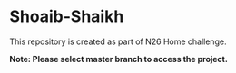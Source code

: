 # Shoaib-Shaikh
This repository is created as part of N26 Home challenge.

**Note: Please select master branch to access the project.**
